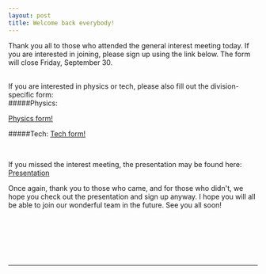```yaml
---
layout: post
title: Welcome back everybody!
---
```



Thank you all to those who attended the general interest meeting today. If you are interested in joining, please sign up using the link below.
The form will close Friday, September 30.<br><br>

If you are interested in physics or tech, please also fill out the division-specific form:  
#####Physics:

[Physics form!](https://docs.google.com/forms/d/e/1FAIpQLScXEa0D5VeuSyYRIGSmlbsR-oJ6szY4ss9FKfcqMDNBX-ibLA/viewform?c=0&w=1)

#####Tech:
[Tech form!](https://docs.google.com/forms/d/e/1FAIpQLSf37ifBgOJ8pv8aiNDvYEtANd0Y_3LzsEubf_LyiOStDs7VbQ/viewform?c=0&w=1)

<br>

If you missed the interest meeting, the presentation may be found here:  
[Presentation](https://docs.google.com/presentation/d/1dvlQ45AdfG2XVsqSdPmRKjz1O1g_h_is_VxGwZeCxsg/edit#slide=id.p)

Once again, thank you to those who came, and for those who didn't, we hope you check out the presentation and sign up anyway. I hope you will all be able to join our wonderful team in the future. See you all soon!


<br>
<br>
<br>
<br>
<br>
<hr>
<br>
<br>
<br>
<br>
<br>
